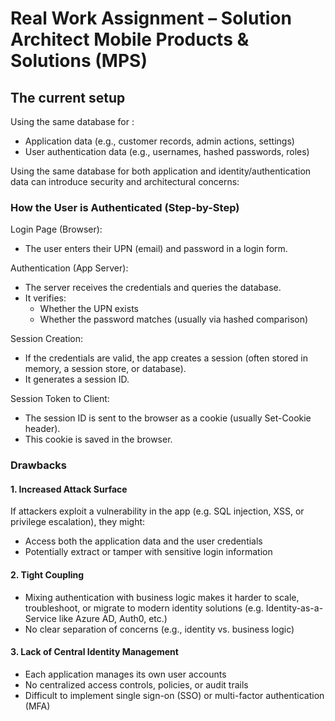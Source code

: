 # Real Work Assignment – Solution Architect Mobile Products & Solutions (MPS)

## The current setup

Using the same database for :
- Application data (e.g., customer records, admin actions, settings)
- User authentication data (e.g., usernames, hashed passwords, roles)

Using the same database for both application and identity/authentication data can introduce security and architectural concerns:


### How the User is Authenticated (Step-by-Step)

Login Page (Browser):

- The user enters their UPN (email) and password in a login form.

Authentication (App Server):

- The server receives the credentials and queries the database.
- It verifies:
    - Whether the UPN exists
    - Whether the password matches (usually via hashed comparison)

Session Creation:
- If the credentials are valid, the app creates a session (often stored in memory, a session store, or database).
- It generates a session ID.

Session Token to Client:
- The session ID is sent to the browser as a cookie (usually Set-Cookie header).
- This cookie is saved in the browser.

### Drawbacks

#### 1. Increased Attack Surface

If attackers exploit a vulnerability in the app (e.g. SQL injection, XSS, or privilege escalation), they might:
- Access both the application data and the user credentials
- Potentially extract or tamper with sensitive login information

#### 2. Tight Coupling

- Mixing authentication with business logic makes it harder to scale, troubleshoot, or migrate to modern identity solutions
  (e.g. Identity-as-a-Service like Azure AD, Auth0, etc.)
- No clear separation of concerns (e.g., identity vs. business logic)

#### 3. Lack of Central Identity Management

- Each application manages its own user accounts
- No centralized access controls, policies, or audit trails
- Difficult to implement single sign-on (SSO) or multi-factor authentication (MFA)